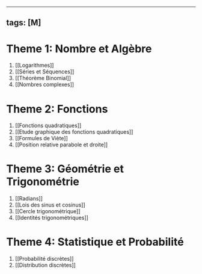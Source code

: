 
---
tags: [M] 
---
# Theme 1: Nombre et Algèbre
1. [[Logarithmes]]
2. [[Séries et Séquences]]
3. [[Théorème Binomial]]
4. [[Nombres complexes]]

# Theme 2: Fonctions
1. [[Fonctions quadratiques]]
2. [[Etude graphique des fonctions quadratiques]]
3. [[Formules de Viète]]
4. [[Position relative parabole et droite]]

# Theme 3: Géométrie et Trigonométrie
1. [[Radians]]
2. [[Lois des sinus et cosinus]]
3. [[Cercle trigonométrique]]
4. [[Identités trigonométriques]]

# Theme 4: Statistique et Probabilité
1. [[Probabilité discrètes]]
2. [[Distribution discrètes]]